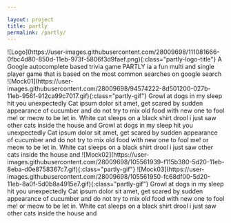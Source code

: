 ```yaml
---

layout: project
title: partly
permalink: /partly/
---
```

 <span class="page" id="page0">
   <span class="page-content1 page-content-introduction partly-text">
     <span class="partly-introduction">
       <span class="partly-content-title">
        <span class="partly-title-image">
        ![Logo](https://user-images.githubusercontent.com/28009698/111081666-0fbc4d80-850d-11eb-973f-5806f3d9faef.png){:class="partly-logo-title"}
        </span>
       </span>
       <span class="sub-title"> A Google autocomplete based trivia game </span>
       <span class="partly-text-main">
        <!-- (EDIT!!!!) Partly was built during a 9 week workshop aimed to cultivate a startup oriented mindset to developing and creating an online application -->
        PARTLY ia a fun multi and single player game that is based on the most common searches on google search
       </span>
     </span>
   </span>
</span>
  <span class="page" id="page1">
    <span class="page-content1 page-content page-content-right">
      <span class="partly-gif-container" id="partly-gif-container-1">
         ![Mock01](https://user-images.githubusercontent.com/28009698/94574222-8d501200-027b-11eb-956f-912ca99c7017.gif){:class="partly-gif"}
      </span>
      <span class="partly-text partly-text-right">
        Growl at dogs in my sleep hit you unexpectedly
        Cat ipsum dolor sit amet,
        get scared by sudden appearance of cucumber and do not try to mix old
        food with new one to fool me! or meow to be let in. White cat sleeps
        on a black shirt drool i just saw other cats inside the house and
      </span>
    </span>
 </span>
 <span class="page" id="page2">
    <span class="page-content2 page-content page-content-left">
      <span class="partly-text partly-text-left">
        Growl at dogs in my sleep hit you unexpectedly
        Cat ipsum dolor sit amet,
        get scared by sudden appearance of cucumber and do not try to mix old
        food with new one to fool me! or meow to be let in. White cat sleeps
        on a black shirt drool i just saw other cats inside the house and
      </span>
      <span class="partly-gif-container" id="partly-gif-container-1">
         ![Mock02](https://user-images.githubusercontent.com/28009698/105561939-f115b380-5d20-11eb-8eba-d0e8758367c7.gif){:class="partly-gif"}
      </span>
    </span>
 </span>
 <span class="page" id="page3">
    <span class="page-content3 page-content page-content-right">
      <span class="partly-gif-container" id="partly-gif-container-1">
          ![Mock03](https://user-images.githubusercontent.com/28009698/105561950-fc68df00-5d20-11eb-8a0f-5d0b8a4915e7.gif){:class="partly-gif"}
      </span>
      <span class="partly-text partly-text-right">
        Growl at dogs in my sleep hit you unexpectedly
        Cat ipsum dolor sit amet,
        get scared by sudden appearance of cucumber and do not try to mix old
        food with new one to fool me! or meow to be let in. White cat sleeps
        on a black shirt drool i just saw other cats inside the house and
      </span>
    </span>
 </span>

